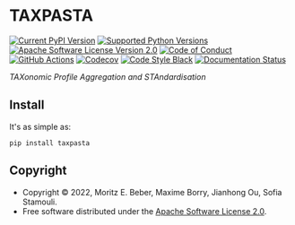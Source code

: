 # TAXPASTA

[![Current PyPI Version](https://img.shields.io/pypi/v/taxpasta.svg)](https://pypi.org/project/taxpasta/)
[![Supported Python Versions](https://img.shields.io/pypi/pyversions/taxpasta.svg)](https://pypi.org/project/taxpasta/)
[![Apache Software License Version 2.0](https://img.shields.io/pypi/l/taxpasta.svg)](https://www.apache.org/licenses/LICENSE-2.0)
[![Code of Conduct](https://img.shields.io/badge/Contributor%20Covenant-v2.0%20adopted-ff69b4.svg)](.github/CODE_OF_CONDUCT.md)
[![GitHub Actions](https://github.com/taxprofiler/taxpasta/workflows/CI-CD/badge.svg)](https://github.com/taxprofiler/taxpasta/workflows/CI-CD)
[![Codecov](https://codecov.io/gh/taxprofiler/taxpasta/branch/master/graph/badge.svg)](https://codecov.io/gh/taxprofiler/taxpasta)
[![Code Style Black](https://img.shields.io/badge/code%20style-black-000000.svg)](https://github.com/ambv/black)
[![Documentation Status](https://readthedocs.org/projects/taxpasta/badge/?version=latest)](https://taxpasta.readthedocs.io/en/latest/?badge=latest)

_TAXonomic Profile Aggregation and STAndardisation_

## Install

It's as simple as:

```shell
pip install taxpasta
```

## Copyright

-   Copyright © 2022, Moritz E. Beber, Maxime Borry, Jianhong Ou, Sofia Stamouli.
-   Free software distributed under the [Apache Software License
    2.0](https://www.apache.org/licenses/LICENSE-2.0).
